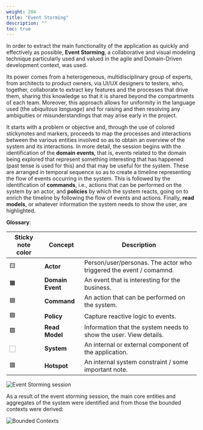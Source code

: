 ```yaml
---
weight: 204
title: "Event Storming"
description: ""
toc: true
---
```


In order to extract the main functionality of the application as quickly and effectively as possible, **Event Storming**, a collaborative and visual modeling technique particularly used and valued in the agile and Domain-Driven development context, was used.

Its power comes from a heterogeneous, multidisciplinary group of experts, from architects to product owners, via UI/UX designers to testers, who, together, collaborate to extract key features and the processes that drive them, sharing this knowledge so that it is shared beyond the compartments of each team.
Moreover, this approach allows for uniformity in the language used (the _ubiquitous language_) and for raising and then resolving any ambiguities or misunderstandings that may arise early in the project.

It starts with a problem or objective and, through the use of colored stickynotes and markers, proceeds to map the processes and interactions between the various entities involved so as to obtain an overview of the system and its interactions.
In more detail, the session begins with the identification of the **domain events**, that is, events related to the domain being explored that represent something interesting that has happened (past tense is used for this) and that may be useful for the system.
These are arranged in temporal sequence so as to create a timeline representing the flow of events occurring in the system.
This is followed by the identification of **commands**, i.e., actions that can be performed on the system by an actor, and **policies** by which the system reacts, going on to enrich the timeline by following the flow of events and actions.
Finally, **read models**, or whatever information the system needs to show the user, are highlighted.

**Glossary**:

| Sticky note color | Concept | Description |
| ----------------- | ------- | ----------- |
| 🟨 | **Actor** | Person/user/personas. The actor who triggered the event / comamnd. |
| 🟧 | **Domain Event** | An event that is interesting for the business. |
| 🟦 | **Command** | An action that can be performed on the system. |
| 🟪 | **Policy** | Capture reactive logic to events. |
| 🟩 | **Read Model** | Information that the system needs to show the user. View details. |
| 🏻 | **System** | An internal or external component of the application. | 
| 🟥 | **Hotspot** | An internal system constraint / some important note. |

<div style="width: 100%%; overflow-x: auto; white-space: nowrap;">
    <img 
        src="https://raw.githubusercontent.com/position-pal/Documentation/804a8f49452886b9cec67bff37d6ebd9a3fe2cf7/assets/images/event-storming.svg" 
        alt="Event Storming session" 
        style="display: inline-block; max-width: 5000px; max-height: 800px; width: auto; height: auto;"
    />
</div>

As a result of the event storming session, the main core entities and aggregates of the system were identified and from those the bounded contexts were derived:

![Bounded Contexts](/images/bounded-contexts.svg)
